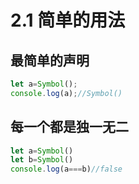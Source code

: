 # 2.1 简单的用法

## 最简单的声明
```js
let a=Symbol();
console.log(a);//Symbol()
```

## 每一个都是独一无二
```js
let a=Symbol()
let b=Symbol()
console.log(a===b)//false
```